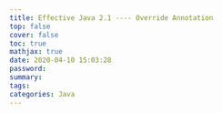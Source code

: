 ```yaml
---
title: Effective Java 2.1 ---- Override Annotation
top: false
cover: false
toc: true
mathjax: true
date: 2020-04-10 15:03:28
password:
summary:
tags:
categories: Java
---
```

